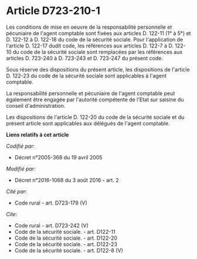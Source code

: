 # Article D723-210-1

Les conditions de mise en oeuvre de la responsabilité personnelle et pécuniaire de l'agent comptable sont fixées aux articles
D. 122-11 (1° à 5°) et D. 122-12 à D. 122-18 du code de la sécurité sociale. Pour l'application de l'article D. 122-17 dudit
code, les références aux articles D. 122-7 à D. 122-10 du code de la sécurité sociale sont remplacées par les références aux
articles D. 723-240 à D. 723-243 et D. 723-247 du présent code. 

Sous réserve des dispositions du présent article, les dispositions de l'article D. 122-23 du code de la sécurité sociale sont
applicables à l'agent comptable. 

La responsabilité personnelle et pécuniaire de l'agent comptable peut également être engagée par l'autorité compétente de
l'Etat sur saisine du conseil d'administration. 

Les dispositions de l'article D. 122-20 du code de la sécurité sociale et du présent article sont applicables aux délégués de
l'agent comptable.

**Liens relatifs à cet article**

_Codifié par_:

  - Décret n°2005-368 du 19 avril 2005

_Modifié par_:

  - Décret n°2016-1068 du 3 août 2016 - art. 2

_Cité par_:

  - Code rural - art. D723-179 (V)

_Cite_:

  - Code rural - art. D723-242 (V)
  - Code de la sécurité sociale. - art. D122-11
  - Code de la sécurité sociale. - art. D122-20
  - Code de la sécurité sociale. - art. D122-23
  - Code de la sécurité sociale. - art. D122-8 (V)
